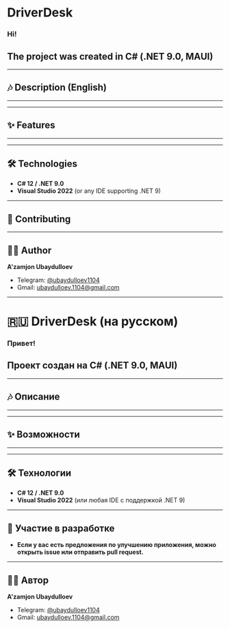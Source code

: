 # DriverDesk

<H3>Hi!</H3>
<H2>The project was created in C# (.NET 9.0, MAUI)</H2>

---

## 🎶 Description (English)

---
---

## ✨ Features
----

---

## 🛠️ Technologies

- **C# 12 / .NET 9.0**  
- **Visual Studio 2022** (or any IDE supporting .NET 9)

---

## 🤝 Contributing


---

## 👨‍💻 Author

**A'zamjon Ubaydulloev**  
- Telegram: [@ubaydulloev1104](https://t.me/ubaydulloev1104)  
- Gmail: [ubaydulloev.1104@gmail.com](mailto:ubaydulloev.1104@gmail.com)

---

# 🇷🇺 DriverDesk (на русском)

<H3>Привет!</H3>

<H2>Проект создан на C# (.NET 9.0, MAUI)</H2>

---

## 🎶 Описание
---

---

## ✨ Возможности

---
---

## 🛠️ Технологии

- **C# 12 / .NET 9.0**  
- **Visual Studio 2022** (или любая IDE с поддержкой .NET 9)

---

## 🤝 Участие в разработке

- **Если у вас есть предложения по улучшению приложения, можно открыть issue или отправить pull request.**  


---

## 👨‍💻 Автор

**A'zamjon Ubaydulloev**  
- Telegram: [@ubaydulloev1104](https://t.me/ubaydulloev1104)  
- Gmail: [ubaydulloev.1104@gmail.com](mailto:ubaydulloev.1104@gmail.com)

